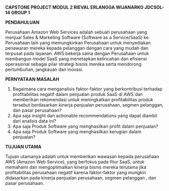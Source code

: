 **CAPSTONE PROJECT MODUL 2 RIEVAL ERLANGGA WIJANARKO
JDCSOL-14  GROUP 1** 

**PENDAHULUAN**

Perusahaan Amazon Web Services adalah sebuah perusahaan yang menjual Sales & Marketing Software (Software as a Service/SaaS) ke Perusahaan lain yang memungkinkan Perusahaan untuk menyediakan penawaran mereka kepada pelanggan dengan cara yang mudah dan terpusat pada layanan. AWS bekerja sama dengan Perusahaan untuk membangun model SaaS yang menetapkan kelincahan dan efisiensi operasional sebagai pilar strategi bisnis mereka serta mendorong pertumbuhan, jangkauan dan inovasi.

**PERNYATAAN MASALAH**
1. Bagaimana cara menganalisis faktor-faktor yang berkontribusi terhadap profitabilitas negatif dalam penjualan produk SaaS di AWS dan memberikan rekomendasi untuk meningkatkan profitabilitas produk tersebut berdasarkan kinerja penjualan perusahaan, segmen pelanggan, dan pasar perusahaan?
2. Apa saja insight dan actionable recommendations yang dapat diambil dari analisis data ini?
3. Apa saja Produk Software yang menghasilkan profit dalam penjualan?
4. Apa saja Produk Software yang menghasilkan kerugian dalam penjualan?

**TUJUAN UTAMA**

Tujuan utamanya adalah untuk memberikan wawasan kepada perusahaan AWS (Amazon Web Service), yang berfokus pada fitur SaaS, untuk memahami dan mengoptimalkan kinerja bisnis mereka terutama jika profitabilitas perusahaan negatif karena faktor-faktor yang mungkin didasarkan pada kinerja penjualan perusahaan, segmen pelanggan , dan pasar perusahaan.

